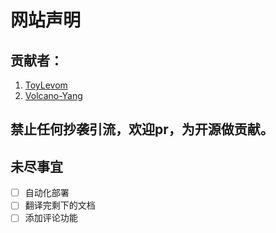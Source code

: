 # 网站声明

## 贡献者：

1. [ToyLevom](https://gitee.com/ToyLevom)
2. [Volcano-Yang](https://github.com/Volcano-Yang)
   
## 禁止任何抄袭引流，欢迎pr，为开源做贡献。

## 未尽事宜
- [ ] 自动化部署
- [ ] 翻译完剩下的文档
- [ ] 添加评论功能